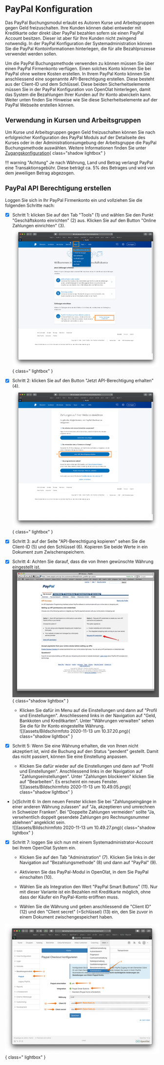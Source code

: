# PayPal Konfiguration

Das PayPal Buchungsmodul erlaubt es Autoren Kurse und Arbeitsgruppen gegen
Geld freizuschalten. Ihre Kunden können dabei entweder mit Kreditkarte oder
direkt über PayPal bezahlen sofern sie einen PayPal Account besitzen. Dieser
ist aber für Ihre Kunden nicht zwingend notwendig. In der PayPal Konfiguration
der Systemadministration können Sie die PayPal Kontoinformationen hinterlegen,
die für alle Bezahlprozesse verwendet werden sollen.

Um die PayPal Buchungsmethode verwenden zu können müssen Sie über einen PayPal
Firmenkonto verfügen. Einen solches Konto können Sie bei PayPal ohne weitere
Kosten erstellen. In Ihrem PayPal Konto können Sie anschliessend eine
sogenannte API-Berechtigung erstellen. Diese besteht aus der Client-ID und dem
Schlüssel. Diese beiden Sicherheitselemente müssen Sie in der PayPal
Konfiguration von OpenOlat hinterlegen, damit das System die Bezahlungen Ihrer
Kunden auf Ihr Konto abwickeln kann. Weiter unten finden Sie Hinweise wie Sie
diese Sicherheitselemente auf der PayPal Webseite erstellen können.

## Verwendung in Kursen und Arbeitsgruppen

Um Kurse und Arbeitsgruppen gegen Geld freizuschalten können Sie nach
erfolgreicher Konfiguration des PayPal Moduls auf der Detailseite des Kurses
oder in der Administrationsumgebung der Arbeitsgruppe die PayPal
Buchungsmethode auswählen. Weitere Informationen finden Sie unter
[Zugangskonfiguration](../../manual_user/learningresources/Access_configuration.de.md){ class="shadow lightbox" }

!!! warning "Achtung"
	Je nach Währung, Land und Betrag verlangt PayPal eine Transaktionsgebühr.
	Diese beträgt ca. 5% des Betrages und wird von dem jeweiligen Betrag
	abgezogen.

## PayPal API Berechtigung erstellen

Loggen Sie sich in Ihr PayPal Firmenkonto ein und vollziehen Sie die folgenden
Schritte nach:
  

- [x] Schritt 1: klicken Sie auf den Tab "Tools" (1) und wählen Sie den Punkt "Geschäftskonto einrichten" (2) aus. Klicken Sie auf den Button "Online Zahlungen einrichten" (3).  
![](assets/OpenOlat-PayPal_Config_1.png){ class=" lightbox" } 
  
- [x] Schritt 2: klicken Sie auf den Button "Jetzt API-Berechtigung erhalten" (4).  
![](assets/OpenOlat-PayPal_Config_2.png){ class=" lightbox" }  
  
- [x] Schritt 3: auf der Seite "API-Berechtigung kopieren" sehen Sie die Client-ID (5) und den Schlüssel (6). Kopieren Sie beide Werte in ein Dokument zum Zwischenspeichern. 
  
- [x] Schritt 4: Achten Sie darauf, dass die von Ihnen gewünschte Währung eingestellt ist.
![](assets/paypalconfig4_en.png){ class="shadow lightbox" } 

   -  Klicken Sie dafür im Menu auf die Einstellungen und dann auf "Profil und
Einstellungen". Anschliessend links in der Navigation auf "Geld, Bankkoten und
Kreditkarten". Unter "Währungen verwalten" sehen Sie die für Ihr Konto
eingestellte Währung.  
![](assets/Bildschirmfoto 2020-11-13 um 10.37.20.png){ class="shadow lightbox" }  
  
- [x] Schritt 5: Wenn Sie eine Währung erhalten, die von Ihnen nicht akzeptiert ist, wird die Buchung auf den Status "pendent" gestellt. Damit das nicht passiert, können Sie eine Einstellung anpassen.  

   -  Klicken Sie dafür wieder auf die Einstellungen und dann auf "Profil und Einstellungen". Anschliessend links in der Navigation auf "Zahlungseinstellungen". Unter "Zahlungen blockieren" klicken Sie auf "Bearbeiten". Es erscheint ein neues Fenster.    
![](assets/Bildschirmfoto 2020-11-13 um 10.49.05.png){ class="shadow lightbox" }  
  
- [x]Schritt 6: In dem neuen Fenster klicken Sie bei "Zahlungseingänge in einer anderen Währung zulassen" auf "Ja, akzeptieren und umrechnen in Schweizer Franken". Bei "Doppelte Zahlungen vermeiden" sollte "Ja, versehentlich doppelt gesendete Zahlungen pro Rechnungsnummer ablehnen" angeklickt sein.  
![](assets/Bildschirmfoto 2020-11-13 um 10.49.27.png){ class="shadow lightbox" }  
  
- [x] Schritt 7: loggen Sie sich nun mit einem Systemadministrator-Account bei Ihrem OpenOlat System ein.  

   -  Klicken Sie auf den Tab "Administration" (7). Klicken Sie links in der
Navigation auf "Bezahlungsmethode" (8) und dann auf "PayPal" (9).  

   -  Aktivieren Sie das PayPal-Modul in OpenOlat, in dem Sie PayPal einschalten
(10).  

   -  Wählen Sie als Integration den Wert "PayPal Smart Buttons" (11). Nur mit
dieser Variante ist ein Bezahlen mit Kreditkarte möglich, ohne dass der Käufer
ein PayPal-Konto eröffnen muss.  

   -  Wählen Sie die Währung und geben anschliessend die "Client ID" (12) und den
"Client secret" (=Schlüssel) (13) ein, den Sie zuvor in einem Dokument
zwischengespeichert haben.  

![](assets/Paypal_config_4.png){ class=" lightbox" }
  
